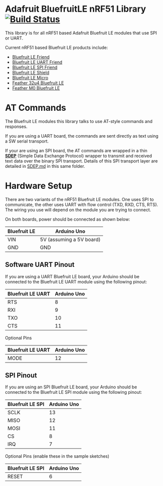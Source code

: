 # Adafruit BluefruitLE nRF51 Library [![Build Status](https://github.com/adafruit/Adafruit_BluefruitLE_nRF51/workflows/Arduino%20Library%20CI/badge.svg)](https://github.com/adafruit/Adafruit_BluefruitLE_nRF51/actions)

This library is for all nRF51 based Adafruit Bluefruit LE modules that use SPI or UART.

Current nRF51 based Bluefruit LE products include:

* [Bluefruit LE Friend](https://www.adafruit.com/product/2267)
* [Bluefruit LE UART Friend](https://www.adafruit.com/product/2479)
* [Bluefruit LE SPI Friend](https://www.adafruit.com/product/2633)
* [Bluefruit LE Shield](https://www.adafruit.com/products/2746)
* [Bluefruit LE Micro](https://www.adafruit.com/product/2661)
* [Feather 32u4 Bluefruit LE](https://www.adafruit.com/product/2829)
* [Feather M0 Bluefruit LE](https://www.adafruit.com/products/2995)

# AT Commands

The Bluefruit LE modules this library talks to use AT-style commands and responses.

If you are using a UART board, the commands are sent directly as text using a SW serial transport.

If your are using an SPI board, the AT commands are wrapped in a thin **[SDEP](SDEP.md)** (Simple Data Exchange Protocol) wrapper to transmit and received text data over the binary SPI transport.  Details of this SPI transport layer are detailed in [SDEP.md](SDEP.md) in this same folder.

# Hardware Setup

There are two variants of the nRF51 Bluefruit LE modules.  One uses SPI to communicate, the other uses UART with flow control (TXD, RXD, CTS, RTS).  The wiring you use will depend on the module you are trying to connect.

On both boards, power should be connected as shown below:

Bluefruit LE | Arduino Uno
-------------|------------
VIN          | 5V (assuming a 5V board)
GND          | GND

## Software UART Pinout

If you are using a UART Bluefruit LE board, your Arduino should be connected to the Bluefruit LE UART module using the following pinout:

Bluefruit LE UART | Arduino Uno
------------------|------------
RTS               | 8
RXI               | 9
TXO               | 10
CTS               | 11

Optional Pins

Bluefruit LE UART | Arduino Uno
------------------|------------
MODE              | 12

## SPI Pinout

If you are using an SPI Bluefruit LE board, your Arduino should be connected to the Bluefruit LE SPI module using the following pinout:

Bluefruit LE SPI | Arduino Uno
-----------------|------------
SCLK             | 13
MISO             | 12
MOSI             | 11
CS               | 8
IRQ              | 7

Optional Pins (enable these in the sample sketches)

Bluefruit LE SPI | Arduino Uno
-----------------|------------
RESET            | 6
